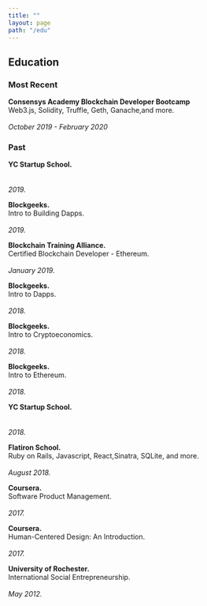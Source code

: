 ```yaml
---
title: ""
layout: page
path: "/edu"
---
```

<h2>Education</h2>

<h3>Most Recent</h3>

<strong>Consensys Academy Blockchain Developer Bootcamp</strong><br>Web3.js, Solidity, Truffle, Geth, Ganache,and more.<br><br /> <em style="text-align:right;">October 2019 - February 2020</em><br>

<h3>Past</h3>

<strong>YC Startup School.</strong><br><br><br /> <em style="text-align:right;">2019.</em><br>

<strong>Blockgeeks.</strong><br>Intro to Building Dapps.<br><br /> <em style="text-align:right;">2019.</em><br>

<strong>Blockchain Training Alliance.</strong><br>Certified Blockchain Developer - Ethereum.<br><br /> <em style="text-align:right;">January 2019.</em><br>

<strong>Blockgeeks.</strong><br>Intro to Dapps.<br><br /> <em style="text-align:right;">2018.</em><br>

<strong>Blockgeeks.</strong><br>Intro to Cryptoeconomics.<br><br /> <em style="text-align:right;">2018.</em><br>

<strong>Blockgeeks.</strong><br>Intro to Ethereum.<br><br /> <em style="text-align:right;">2018.</em><br>

<strong>YC Startup School.</strong><br><br><br /> <em style="text-align:right;">2018.</em><br>

<strong>Flatiron School.</strong><br>Ruby on Rails, Javascript, React,Sinatra, SQLite, and more.<br><br /> <em style="text-align:right;">August 2018.</em><br>

<strong>Coursera.</strong><br>Software Product Management.<br><br /> <em style="text-align:right;">2017.</em><br>

<strong>Coursera.</strong><br>Human-Centered Design: An Introduction.<br><br /> <em style="text-align:right;">2017.</em><br>

<strong>University of Rochester.</strong><br>International Social Entrepreneurship.<br><br /> <em style="text-align:right;">May 2012.</em><br>
